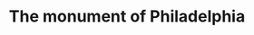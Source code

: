 ---
pid: CH134
title: The monument of Philadelphia
location_transcription: 30th Street
zipcode: '19119'
outside_phl: 
neighborhood: Mount Airy
age: '16'
age_range: 13-19
instagram: 
image_file_name: CH_134.jpg
proposal_transcription: A monument in Philadelphia.
topic: Philadelphia
topic_summary: '0'
type: Obelisk
keywords_other: 
credit: Kittitat S.
image_labels: 
twitter: 
facebook: 
permalink: "/monuments/ch134/"
layout: item-page
---